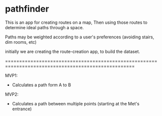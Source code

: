 pathfinder
==========
This is an app for creating routes on a map,
Then using those routes to determine ideal paths through a space.

Paths may be weighted according to a user's preferences (avoiding stairs, dim rooms, etc)

initially we are creating the route-creation app, to build the dataset.


====================================================================================================

MVP1:
- Calculates a path form A to B

MVP2: 
- Calculates a path between multiple points (starting at the Met's entrance)

